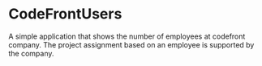 # CodeFrontUsers
A simple application that shows the number of employees at codefront company. The project assignment based on an employee is supported by the company.
